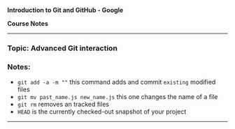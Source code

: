 **Introduction to Git and GitHub - Google**

**Course Notes**

---

### Topic: Advanced Git interaction

### Notes:
- `git add -a -m ""` this command adds and commit `existing` modified files 
- `git mv past_name.js new_name.js` this one changes the name of a file
- `git rm` removes an tracked files 
- `HEAD` is the currently checked-out snapshot of your project

---

